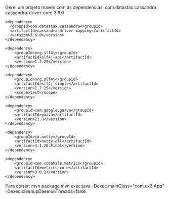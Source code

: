 Gerei um projeto maven com as dependencias:
     <dependencies>
    <dependency>
        <groupId>com.datastax.cassandra</groupId>
        <artifactId>cassandra-driver-core</artifactId>
        <version>3.6.0</version>
    </dependency>

    <dependency>
      <groupId>com.datastax.cassandra</groupId>
      <artifactId>cassandra-driver-mapping</artifactId>
      <version>3.6.0</version>
    </dependency>

    <dependency>
        <groupId>org.slf4j</groupId>
        <artifactId>slf4j-api</artifactId>
        <version>1.7.25</version>
    </dependency>

    <dependency>
        <groupId>org.slf4j</groupId>
        <artifactId>slf4j-simple</artifactId>
        <version>1.7.25</version>
        <scope>test</scope>
    </dependency>

    <dependency>
        <groupId>com.google.guava</groupId>
        <artifactId>guava</artifactId>
        <version>21.0</version>
    </dependency>

    <dependency>
        <groupId>io.netty</groupId>
        <artifactId>netty-all</artifactId>
        <version>4.1.20.Final</version>
    </dependency>

    <dependency>
        <groupId>com.codahale.metrics</groupId>
        <artifactId>metrics-core</artifactId>
        <version>3.0.2</version>
    </dependency>
  </dependencies>

Para correr:
    mvn package
    mvn exec:java -Dexec.mainClass="com.ex3.App"  -Dexec.cleanupDaemonThreads=false 